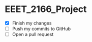 # EEET_2166_Project

- [x] Finish my changes
- [ ] Push my commits to GitHub
- [ ] Open a pull request